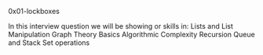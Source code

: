 0x01-lockboxes

In this interview question we will be showing or skills in:
	Lists and List Manipulation
	Graph Theory Basics
	Algorithmic Complexity
	Recursion
	Queue and Stack
	Set operations
